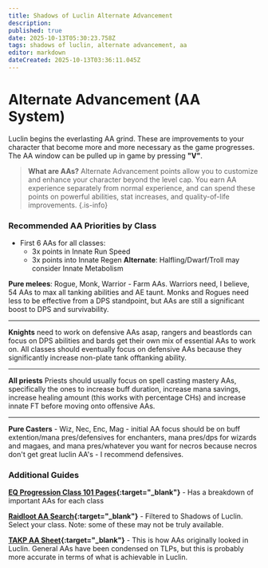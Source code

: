 ```yaml
---
title: Shadows of Luclin Alternate Advancement
description: 
published: true
date: 2025-10-13T05:30:23.758Z
tags: shadows of luclin, alternate advancement, aa
editor: markdown
dateCreated: 2025-10-13T03:36:11.045Z
---
```


# Alternate Advancement (AA System)

Luclin begins the everlasting AA grind. These are improvements to your character that become more and more necessary as the game progresses. The AA window can be pulled up in game by pressing **"V"**.

> **What are AAs?** Alternate Advancement points allow you to customize and enhance your character beyond the level cap. You earn AA experience separately from normal experience, and can spend these points on powerful abilities, stat increases, and quality-of-life improvements.
{.is-info}

### Recommended AA Priorities by Class

* First 6 AAs for all classes:
    * 3x points in Innate Run Speed
    * 3x points into Innate Regen
    **Alternate**: Halfling/Dwarf/Troll may consider Innate Metabolism

**Pure melees**: Rogue, Monk, Warrior - Farm AAs. Warriors need, I believe, 54 AAs to max all tanking abilities and AE taunt. Monks and Rogues need less to be effective from a DPS standpoint, but AAs are still a significant boost to DPS and survivability.

---

**Knights** need to work on defensive AAs asap, rangers and beastlords can focus on DPS abilities and bards get their own mix of essential AAs to work on. All classes should eventually focus on defensive AAs because they significantly increase non-plate tank offtanking ability.

---

**All priests** Priests should usually focus on spell casting mastery AAs, specifically the ones to increase buff duration, increase mana savings, increase healing amount (this works with percentage CHs) and increase innate FT before moving onto offensive AAs. 

---

**Pure Casters** - Wiz, Nec, Enc, Mag - initial AA focus should be on buff extention/mana pres/defensives for enchanters, mana pres/dps for wizards and magaes, and mana pres/whatever you want for necros because necros don't get great luclin AA's - I recommend defensives. 

### Additional Guides

**[EQ Progression Class 101 Pages](https://www.eqprogression.com/){:target="_blank"}** - Has a breakdown of important AAs for each class

**[Raidloot AA Search](https://www.raidloot.com/aa?name=&effect=&class=&level=&tab=&exp=Shadows+of+Luclin){:target="_blank"}** - Filtered to Shadows of Luclin. Select your class. Note: some of these may not be truly available.

**[TAKP AA Sheet](https://wiki.takp.info/index.php/Alternate_Advancement){:target="_blank"}** - This is how AAs originally looked in Luclin. General AAs have been condensed on TLPs, but this is probably more accurate in terms of what is achievable in Luclin.
